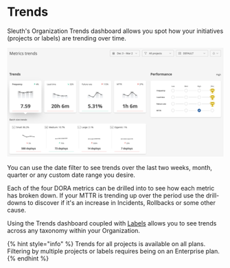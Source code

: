 # Trends

Sleuth's Organization Trends dashboard allows you spot how your initiatives (projects or labels) are trending over time.

![](<../../.gitbook/assets/Trends - Sleuth 2022-03-02 16-39-40.png>)

You can use the date filter to see trends over the last two weeks, month, quarter or any custom date range you desire.&#x20;

Each of the four DORA metrics can be drilled into to see how each metric has broken down. If your MTTR is trending up over the period use the drill-downs to discover if it's an increase in Incidents, Rollbacks or some other cause.

Using the Trends dashboard coupled with [Labels](labels.md) allows you to see trends across any taxonomy within your Organization.

{% hint style="info" %}
Trends for all projects is available on all plans. Filtering by multiple projects or labels requires being on an Enterprise plan.
{% endhint %}
